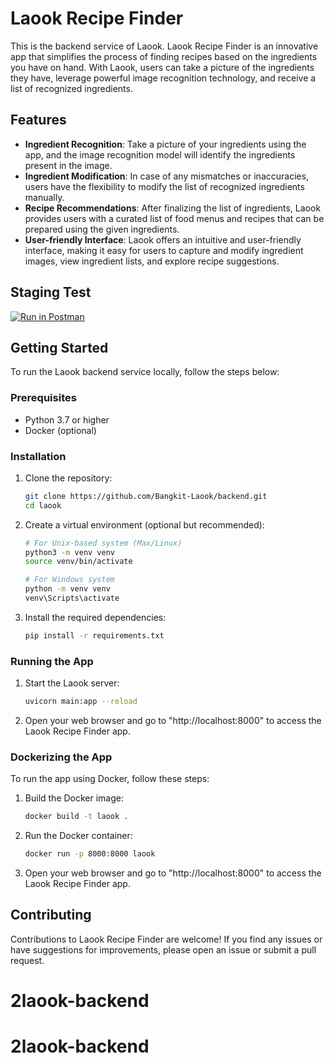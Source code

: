 # Laook Recipe Finder

This is the backend service of Laook. Laook Recipe Finder is an innovative app that simplifies the process of finding recipes based on the ingredients you have on hand. With Laook, users can take a picture of the ingredients they have, leverage powerful image recognition technology, and receive a list of recognized ingredients.

## Features

- **Ingredient Recognition**: Take a picture of your ingredients using the app, and the image recognition model will identify the ingredients present in the image.
- **Ingredient Modification**: In case of any mismatches or inaccuracies, users have the flexibility to modify the list of recognized ingredients manually.
- **Recipe Recommendations**: After finalizing the list of ingredients, Laook provides users with a curated list of food menus and recipes that can be prepared using the given ingredients.
- **User-friendly Interface**: Laook offers an intuitive and user-friendly interface, making it easy for users to capture and modify ingredient images, view ingredient lists, and explore recipe suggestions.

## Staging Test
[![Run in Postman](https://run.pstmn.io/button.svg)](https://app.getpostman.com/run-collection/10569299-cdf150eb-466e-4a83-b17e-7fb33c136524?action=collection%2Ffork&collection-url=entityId%3D10569299-cdf150eb-466e-4a83-b17e-7fb33c136524%26entityType%3Dcollection%26workspaceId%3D7778e172-9e48-49c8-a63a-9853bec604fa)

## Getting Started

To run the Laook backend service locally, follow the steps below:

### Prerequisites

- Python 3.7 or higher
- Docker (optional)

### Installation

1. Clone the repository:

   ```bash
   git clone https://github.com/Bangkit-Laook/backend.git
   cd laook
   ```

2. Create a virtual environment (optional but recommended):

   ```bash
   # For Unix-based system (Max/Linux)
   python3 -m venv venv
   source venv/bin/activate
   ```

   ```bash
   # For Windows system
   python -m venv venv
   venv\Scripts\activate
   ```

3. Install the required dependencies:

   ```bash
   pip install -r requirements.txt
   ```

### Running the App

1. Start the Laook server:

   ```bash
   uvicorn main:app --reload
   ```

2. Open your web browser and go to "http://localhost:8000" to access the Laook Recipe Finder app.

### Dockerizing the App

To run the app using Docker, follow these steps:

1. Build the Docker image:

   ```bash
   docker build -t laook .
   ```

2. Run the Docker container:

   ```bash
   docker run -p 8000:8000 laook
   ```

3. Open your web browser and go to "http://localhost:8000" to access the Laook Recipe Finder app.

## Contributing

Contributions to Laook Recipe Finder are welcome! If you find any issues or have suggestions for improvements, please open an issue or submit a pull request.
# 2laook-backend
# 2laook-backend

